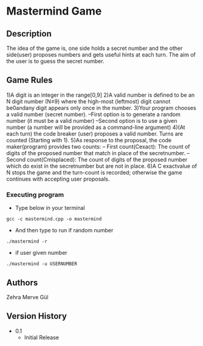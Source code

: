 # Mastermind Game


## Description

The idea of the game is, one side holds a secret number and the other side(user) proposes numbers and gets useful hints at each turn. The aim of the user is to guess the secret number. 

## Game Rules

1)A digit is an integer in the range[0,9] 
2)A valid number is defined to be an N digit number (N≤9) where the high-most (leftmost) digit cannot be0andany digit appears only once in the number.
3)Your program chooses a valid number (secret number). 
	–First option is to generate a random number (it must be a valid number)
	–Second option is to use a given number (a number will be provided as a command-line argument)
4)(At each turn) the code breaker (user) proposes a valid number. Turns are counted (Starting with 1).
5)As response to the proposal, the code maker(program) provides two counts:
	– First count(Cexact): The count of digits of the proposed number that match in place of the secretnumber.
	– Second count(Cmisplaced): The count of digits of the proposed number which do exist in the secretnumber but are not in place.
6)A C exactvalue of N stops the game and the turn-count is recorded; otherwise the game continues with accepting user proposals. 


### Executing program

* Type below in your terminal
```
gcc -c mastermind.cpp -o mastermind
```
* And then type to run
	if random number
```
./mastermind -r
```
* 	if user given number
```
./mastermind -u USERNUMBER
```



## Authors

Zehra Merve Gül


## Version History

* 0.1
    * Initial Release
